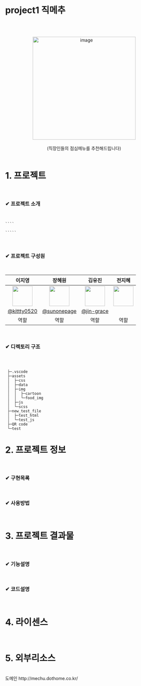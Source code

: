 # project1 직메추

<br><br>
<div align="center">
<img width="329" alt="image" src="https://user-images.githubusercontent.com/119913471/231360601-cff9578f-46e2-4a0a-a402-6daced3ad5e5.png">
<br>
<br>(직장인들의 점심메뉴를 추천해드립니다)</br>
</div>

<br>

# 1. 프로젝트 

<br>

   ### ✔ 프로젝트 소개
   
 <br>
   
    ````
   
    `````
 <br>   
    
   ### ✔ 프로젝트 구성원
 <br>  
   
<div align="center">

|      이지영       |          장혜원         |       김유진         |       전지혜         |                                                                                                               
| :------------------------------------------------------------------------------: | :---------------------------------------------------------------------------------------------------------------------------------------------------: | :---------------------------------------------------------------------------------------------------------------------------------------------------------------------------------------------------: | :------------------------------------------------------------------------------: |
|   <img width="64px" src="https://user-images.githubusercontent.com/119913471/231390504-4a4aa67f-de3f-4bc2-9ce8-87939f951933.png" />    |                      <img width="64px" src="https://user-images.githubusercontent.com/119913471/231390489-8bf61734-d6c8-4bad-a2fe-0f07f41d95e7.png" />    |                   <img width="64px" src="https://user-images.githubusercontent.com/119913471/231390503-516d69a1-54af-4e36-b951-7db9b93569c1.png"/>   |<img width="64px" src="https://user-images.githubusercontent.com/119913471/231403186-4eef34be-facd-41e3-9668-b96ee27f3b95.png"/>   |
|   [@kittty0520](https://github.com/kittty0520)   |    [@sunonepage](https://github.com/sunonepage)  | [@jin-grace](https://github.com/jin-grace)  |   |
| 역할 | 역할 | 역할 | 역할 |
</div>
   
<br>

### ✔ 디렉토리 구조

<br>
   
   ````
   
    ├─.vscode
    ├─assets
    │  ├─css
    │  ├─data
    │  ├─img
    │  │  ├─cartoon
    │  │  └─food_img
    │  ├─js
    │  └─scss
    ├─new_test_file
    │  ├─test_html
    │  └─test_js
    ├─QR code
    └─test

   ````

# 2. 프로젝트 정보
 
<br>

### ✔ 구현목록

<br>

### ✔ 사용방법 
  
  <br>

# 3. 프로젝트 결과물
<br>

### ✔ 기능설명

<br>

### ✔ 코드설명
  
<br>

# 4. 라이센스

<br>


# 5. 외부리소스 
<br>
도메인
http://mechu.dothome.co.kr/
